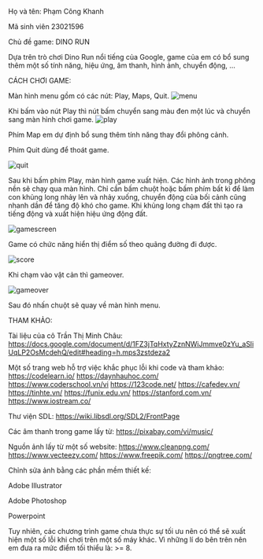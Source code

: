 Họ và tên: Phạm Công Khanh

Mã sinh viên 23021596

Chủ đề game: DINO RUN

Dựa trên trò chơi Dino Run nổi tiếng của Google, game của em có bổ sung thêm một số tính năng, hiệu ứng, âm thanh, hình ảnh, chuyển động, ...

CÁCH CHƠI GAME:

Màn hình menu gồm có các nút: Play, Maps, Quit.
![menu](https://github.com/pck313/phamcongkhanhgame/blob/main/dino%20run%20ban%20hoan%20chinh/abcmenu.png)

Khi bấm vào nút Play thì nút bấm chuyển sang màu đen một lúc và chuyển sang màn hình chơi game.
![play](https://github.com/pck313/phamcongkhanhgame/blob/main/dino%20run%20ban%20hoan%20chinh/abcplay.png)

Phím Map em dự định bổ sung thêm tính năng thay đổi phông cảnh.

Phím Quit dùng để thoát game.

![quit](https://github.com/pck313/phamcongkhanhgame/blob/main/dino%20run%20ban%20hoan%20chinh/abcquit.png)

Sau khi bấm phím Play, màn hình game xuất hiện. Các hình ảnh trong phông nền sẽ chạy qua màn hình.
Chỉ cần bấm chuột hoặc bấm phím bất kì để làm con khủng long nhảy lên và nhảy xuống, chuyển động của bối cảnh cũng nhanh dần để tăng độ khó cho game. 
Khi khủng long chạm đất thì tạo ra tiếng động và xuất hiện hiệu ứng động đất.

![gamescreen](https://github.com/pck313/phamcongkhanhgame/blob/main/dino%20run%20ban%20hoan%20chinh/abcgamescreen.png)

Game có chức năng hiển thị điểm số theo quãng đường đi được.

![score](https://github.com/pck313/phamcongkhanhgame/blob/main/dino%20run%20ban%20hoan%20chinh/abc.png)

Khi chạm vào vật cản thì gameover.

![gameover](https://github.com/pck313/phamcongkhanhgame/blob/main/dino%20run%20ban%20hoan%20chinh/abcgameover.png)

Sau đó nhấn chuột sẽ quay về màn hình menu.

THAM KHẢO:

Tài liệu của cô Trần Thị Minh Châu:
https://docs.google.com/document/d/1FZ3jTqHxtyZznNWiJmmve0zYu_aSliUqLP2OsMcdehQ/edit#heading=h.mps3zstdeza2

Một số trang web hỗ trợ việc khắc phục lỗi khi code và tham khảo: 
https://codelearn.io/
https://daynhauhoc.com/
https://www.coderschool.vn/vi
https://123code.net/
https://cafedev.vn/ 
https://tinhte.vn/
https://funix.edu.vn/
https://stanford.com.vn/
https://www.iostream.co/

Thư viện SDL:
https://wiki.libsdl.org/SDL2/FrontPage

Các âm thanh trong game lấy từ:
https://pixabay.com/vi/music/

Nguồn ảnh lấy từ một số website: 
https://www.cleanpng.com/
https://www.vecteezy.com/
https://www.freepik.com/
https://pngtree.com/

Chỉnh sửa ảnh bằng các phần mềm thiết kế:

Adobe Illustrator

Adobe Photoshop

Powerpoint

Tuy nhiên, các chương trình game chưa thực sự tối ưu nên có thể sẽ xuất hiện một số lỗi khi chơi trên một số máy khác.
Vì những lí do bên trên nên em đưa ra mức điểm tối thiểu là: >= 8.
